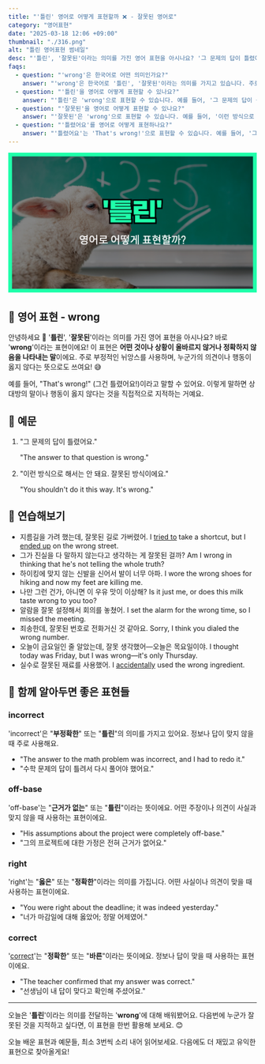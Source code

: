 ```yaml
---
title: "'틀린' 영어로 어떻게 표현할까 ❌ - 잘못된 영어로"
category: "영어표현"
date: "2025-03-18 12:06 +09:00"
thumbnail: "./316.png"
alt: "틀린 영어표현 썸네일"
desc: "'틀린', '잘못된'이라는 의미를 가진 영어 표현을 아시나요? '그 문제의 답이 틀렸어요.', '이런 방식으로 해서는 안 돼요, 틀려요.' 등을 영어로 표현하는 법을 배워봅시다. 다양한 예문을 통해서 연습하고 본인의 표현으로 만들어 보세요."
faqs:
  - question: "'wrong'은 한국어로 어떤 의미인가요?"
    answer: "'wrong'은 한국어로 '틀린', '잘못된'이라는 의미를 가지고 있습니다. 주로 부정적인 상황에서 사용되며, 정확하지 않거나 올바르지 않음을 나타낼 때 쓰입니다."
  - question: "'틀린'을 영어로 어떻게 표현할 수 있나요?"
    answer: "'틀린'은 'wrong'으로 표현할 수 있습니다. 예를 들어, '그 문제의 답이 틀렸어요'는 'The answer to that question is wrong'으로 말할 수 있습니다."
  - question: "'잘못된'을 영어로 어떻게 표현할 수 있나요?"
    answer: "'잘못된'은 'wrong'으로 표현할 수 있습니다. 예를 들어, '이런 방식으로 해서는 안 돼요, 틀려요'는 'You shouldn't do it this way; it's wrong'으로 말할 수 있습니다."
  - question: "'틀렸어요'를 영어로 어떻게 표현하나요?"
    answer: "'틀렸어요'는 'That's wrong!'으로 표현할 수 있습니다. 예를 들어, '그건 틀렸어요!'는 'That's wrong!'이라고 말할 수 있습니다."
---
```


![틀린 영어표현 썸네일](./316.png)

## 🌟 영어 표현 - wrong

안녕하세요 👋 '**틀린**', '**잘못된**'이라는 의미를 가진 영어 표현을 아시나요? 바로 '**wrong**'이라는 표현이에요! 이 표현은 **어떤 것이나 상황이 올바르지 않거나 정확하지 않음을 나타내는 말**이에요. 주로 부정적인 뉘앙스를 사용하며, 누군가의 의견이나 행동이 옳지 않다는 뜻으로도 쓰여요! 😅

예를 들어, "That's wrong!" (그건 틀렸어요!)이라고 말할 수 있어요. 이렇게 말하면 상대방의 말이나 행동이 옳지 않다는 것을 직접적으로 지적하는 거예요.

## 📖 예문

1. "그 문제의 답이 틀렸어요."

   "The answer to that question is wrong."

2. "이런 방식으로 해서는 안 돼요. 잘못된 방식이에요."

   "You shouldn't do it this way. It's wrong."

## 💬 연습해보기

<ul data-interactive-list>
  <li data-interactive-item>
    <span data-toggler>지름길을 가려 했는데, 잘못된 길로 가버렸어.</span>
    <span data-answer>I <a href="/blog/in-english/117.try-to/">tried to</a> take a shortcut, but I <a href="/blog/vocab-1/039.end-up/">ended up</a> on the wrong street.</span>
  </li>
  <li data-interactive-item>
    <span data-toggler>그가 진실을 다 말하지 않는다고 생각하는 게 잘못된 걸까?</span>
    <span data-answer>Am I wrong in thinking that he's not telling the whole truth?</span>
  </li>
  <li data-interactive-item>
    <span data-toggler>하이킹에 맞지 않는 신발을 신어서 발이 너무 아파.</span>
    <span data-answer>I wore the wrong shoes for hiking and now my feet are killing me.</span>
  </li>
  <li data-interactive-item>
    <span data-toggler>나만 그런 건가, 아니면 이 우유 맛이 이상해?</span>
    <span data-answer>Is it just me, or does this milk taste wrong to you too?</span>
  </li>
  <li data-interactive-item>
    <span data-toggler>알람을 잘못 설정해서 회의를 놓쳤어.</span>
    <span data-answer>I set the alarm for the wrong time, so I missed the meeting.</span>
  </li>
  <li data-interactive-item>
    <span data-toggler>죄송한데, 잘못된 번호로 전화거신 것 같아요.</span>
    <span data-answer>Sorry, I think you dialed the wrong number.</span>
  </li>
  <li data-interactive-item>
    <span data-toggler>오늘이 금요일인 줄 알았는데, 잘못 생각했어—오늘은 목요일이야.</span>
    <span data-answer>I thought today was Friday, but I was wrong—it's only Thursday.</span>
  </li>
  <li data-interactive-item>
    <span data-toggler>실수로 잘못된 재료를 사용했어.</span>
    <span data-answer>I <a href="/blog/in-english/314.accidentally/">accidentally</a> used the wrong ingredient.</span>
  </li>
</ul>

## 🤝 함께 알아두면 좋은 표현들

### incorrect

'incorrect'은 "**부정확한**" 또는 "**틀린**"의 의미를 가지고 있어요. 정보나 답이 맞지 않을 때 주로 사용해요.

- "The answer to the math problem was incorrect, and I had to redo it."
- "수학 문제의 답이 틀려서 다시 풀어야 했어요."

### off-base

'off-base'는 "**근거가 없는**" 또는 "**틀린**"이라는 뜻이에요. 어떤 주장이나 의견이 사실과 맞지 않을 때 사용하는 표현이에요.

- "His assumptions about the project were completely off-base."
- "그의 프로젝트에 대한 가정은 전혀 근거가 없어요."

### right

'right'는 "**옳은**" 또는 "**정확한**"이라는 의미를 가집니다. 어떤 사실이나 의견이 맞을 때 사용하는 표현이에요.

- "You were right about the deadline; it was indeed yesterday."
- "너가 마감일에 대해 옳았어; 정말 어제였어."

### correct

'[correct](/blog/in-english/288.correct/)'는 "**정확한**" 또는 "**바른**"이라는 뜻이에요. 정보나 답이 맞을 때 사용하는 표현이에요.

- "The teacher confirmed that my answer was correct."
- "선생님이 내 답이 맞다고 확인해 주셨어요."

---

오늘은 '**틀린**'이라는 의미를 전달하는 '**wrong**'에 대해 배워봤어요. 다음번에 누군가 잘못된 것을 지적하고 싶다면, 이 표현을 한번 활용해 보세요. 😊

오늘 배운 표현과 예문들, 최소 3번씩 소리 내어 읽어보세요. 다음에도 더 재밌고 유익한 표현으로 찾아올게요!
